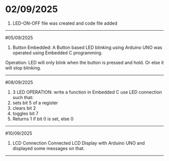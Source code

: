 # 02/09/2025
1. LED-ON-OFF file was created and code file added

------------------------------------------------------------

#05/09/2025
1. Button Embedded:
A Button based LED blinking using Arduino UNO was operated using Embedded C programming.

Operation: 
LED will only blink when the button is pressed and hold. Or else it will stop blinking.

------------------------------------------------------------
#08/09/2025
1. 3 LED OPERATION:
write a function in Embedded C use LED connection such that:
1. sets bit 5 of a register
2. clears bit 2
3. toggles bit 7
4. Returns 1 if bit 0 is set, else 0

------------------------------------------------------------
#10/09/2025
1. LCD Connection
Connected LCD Display with Arduino UNO and displayed some messages on that.

------------------------------------------------------------